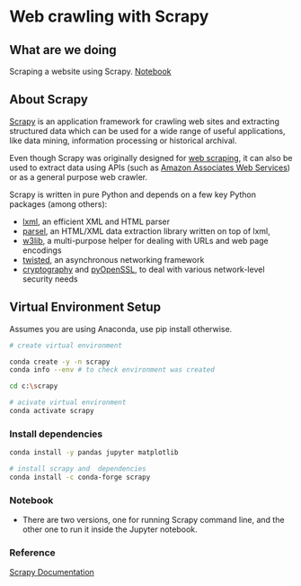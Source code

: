 # Web crawling with Scrapy

## What are we doing

Scraping a website using Scrapy.
[Notebook](https://github.com/insightcivic/scrapy_web_crawler/blob/main/Scrapy.ipynb)

## About Scrapy

[Scrapy](https://scrapy.org/) is an application framework for crawling web sites and extracting structured data which can be used for a wide range of useful applications, like data mining, information processing or historical archival.

Even though Scrapy was originally designed for [web scraping](https://en.wikipedia.org/wiki/Web_scraping), it can also be used to extract data using APIs (such as [Amazon Associates Web Services](https://affiliate-program.amazon.com/gp/advertising/api/detail/main.html)) or as a general purpose web crawler.

Scrapy is written in pure Python and depends on a few key Python packages (among others):

- [lxml](https://lxml.de/index.html), an efficient XML and HTML parser
- [parsel](https://pypi.org/project/parsel/), an HTML/XML data extraction library written on top of lxml,
- [w3lib](https://pypi.org/project/w3lib/), a multi-purpose helper for dealing with URLs and web page encodings
- [twisted](https://twistedmatrix.com/trac/), an asynchronous networking framework
- [cryptography](https://cryptography.io/en/latest/) and [pyOpenSSL](https://pypi.org/project/pyOpenSSL/), to deal with various network-level security needs


## Virtual Environment Setup

Assumes you are using Anaconda, use pip install otherwise.

```bash
# create virtual environment

conda create -y -n scrapy 
conda info --env # to check environment was created

cd c:\scrapy

# acivate virtual environment
conda activate scrapy

```

### Install dependencies

```bash
conda install -y pandas jupyter matplotlib 

# install scrapy and  dependencies 
conda install -c conda-forge scrapy

```

### Notebook

- There are two versions, one for running Scrapy command line, and the other one to run it inside the Jupyter notebook.

### Reference

[Scrapy Documentation](https://docs.scrapy.org/en/latest/intro/install.html)

